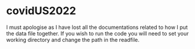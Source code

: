# covidUS2022
I must apologise as I have lost all the documentations related to how I put the data file together.
If you wish to run the code you will need to set your working directory and change the path in the readfile.
